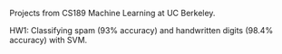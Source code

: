 Projects from CS189 Machine Learning at UC Berkeley.

HW1: Classifying spam (93% accuracy) and handwritten digits (98.4% accuracy) with SVM.
